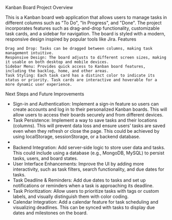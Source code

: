 Kanban Board Project
Overview

This is a Kanban board web application that allows users to manage tasks in different columns such as "To Do", "In Progress", and "Done". The project incorporates features such as drag-and-drop functionality, customizable task cards, and a sidebar for navigation. The board is styled with a modern, responsive design inspired by popular tools like Jira.
Features

    Drag and Drop: Tasks can be dragged between columns, making task management intuitive.
    Responsive Design: The board adjusts to different screen sizes, making it usable on both desktop and mobile devices.
    Sidebar Menu: Provides quick access to Kanban board features, including the backlog, home, and other areas.
    Task Styling: Each task card has a distinct color to indicate its status or priority. Task cards are interactive and hoverable for a more dynamic user experience.

Next Steps and Future Improvements

- Sign-in and Authentication: Implement a sign-in feature so users can create accounts and log in to their personalized Kanban boards. This will allow users to access their boards securely and from different devices.
- Task Persistence: Implement a way to save tasks and their locations (columns). This will prevent data loss and ensure users’ tasks are saved even when they refresh or close the page. This could be achieved by using localStorage, sessionStorage, or a backend database.
- 
- Backend Integration: Add server-side logic to store user data and tasks. This could include using a database (e.g., MongoDB, MySQL) to persist tasks, users, and board states.
- User Interface Enhancements: Improve the UI by adding more interactivity, such as task filters, search functionality, and due dates for tasks.
- Task Deadline & Reminders: Add due dates to tasks and set up notifications or reminders when a task is approaching its deadline.
- Task Prioritization: Allow users to prioritize tasks with tags or custom labels, and visually distinguish them with color coding.
- Calendar Integration: Add a calendar feature for task scheduling and visualizing deadlines. This can be synced with tasks to display due dates and milestones on the board.
